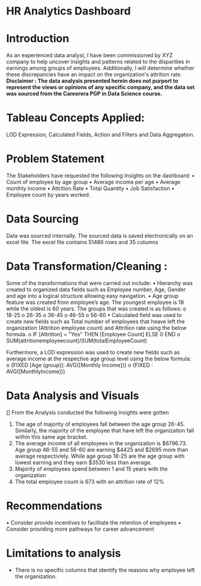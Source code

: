 # HR Analytics Dashboard

# Introduction
As an experienced data analyst, I have been commissioned by XYZ company to help uncover insights and patterns related to the disparities in earnings among groups of employees. Additionally, I will determine whether these discrepancies have an impact on the organization's attrition rate.
**Disclaimer : The data analysis presented herein does not purport to represent the views or opinions of any specific company, and the data set was sourced from the Careerera PGP in Data Science course.**
# Tableau Concepts Applied:
LOD Expression, Calculated Fields, Action and Filters and Data Aggregation.
# Problem Statement
The Stakeholders have requested the following Insights on the dashboard:
•	Count of employee by age group
•	Average income per age
•	Average monthly income
•	Attrition Rate
•	Total Quantity
•	Job Satisfaction
•	Employee count by years worked.
# Data Sourcing
Data was sourced internally. The sourced data is saved electronically on an excel file.
The excel file contains 51486 rows and 35 columns
# Data Transformation/Cleaning :
Some of the transformations that were carried out include:
•	Hierarchy was created to organized data fields such as  Employee number, Age, Gender and age into a logical structure allowing easy navigation.
•	Age group feature was created from employee’s age. The youngest employee is 18 while the oldest is 60 years. The groups that was created is as follows:
o	18-25
o	26-35
o	36-45
o	46-55
o	56-60
•	Calculated field was used to create new fields such as Total number of employees that heave left the organization (Attrition employee count) and Attrition rate using the below formula.
o	IF [Attrition] = "Yes" THEN [Employee Count] ELSE 0 END
o	SUM(attritionemployeecount)/SUM(totalEmployeeCount)

Furthermore, a LOD expression was used to create new fields such as average income at the respective age group level using the below formula:
o	{FIXED [Age (group)]: AVG([Monthly Income])}
o	{FIXED : AVG([MonthlyIncome])}      
# Data Analysis and Visuals
[]
From the Analysis conducted the following insights were gotten
1.	The age of majority of employees fall between the age group 26-45. Similarly, the majority of the employee that have left the organization fall within this same age bracket.
2.	The average income of all employees in the organization is $6796.73.  Age group 46-55 and 56-60 are earning $4425 and $2695 more than average respectivlely. While age group 18-25 are the age group with lowest earning and they earn $3530 less than average.
3.	Majority of employees spend between 1 and 15 years with the organization
4.	The total employee count is 673 with an attrition rate of 12%
# Recommendations
•	Consider provide incentives to facilitate the retention of employees
•	Consider providing more pathways for career advancement
# Limitations to analysis
- There is no specific columns that identify the reasons why employee left the organization.

